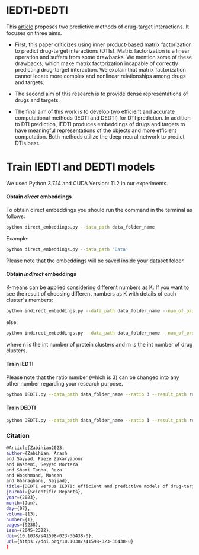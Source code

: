 # IEDTI-DEDTI

This [article](https://doi.org/10.1038/s41598-023-36438-0) proposes two predictive methods of drug-target interactions. It focuses on three aims. 
-	First, this paper criticizes using inner product-based matrix factorization to predict drug-target interactions (DTIs). Matrix factorization is a linear operation and suffers from some drawbacks. We mention some of these drawbacks, which make matrix factorization incapable of correctly predicting drug-target interaction. We explain that matrix factorization cannot locate more complex and nonlinear relationships among drugs and targets. 

-	The second aim of this research is to provide dense representations of drugs and targets. 
 
-	The final aim of this work is to develop two efficient and accurate computational methods (IEDTI and DEDTI) for DTI prediction. In addition to DTI prediction, IEDTI produces embeddings of drugs and targets to have meaningful representations of the objects and more efficient computation. Both methods utilize the deep neural network to predict DTIs best.



# Train IEDTI and DEDTI models
We used Python 3.7.14 and CUDA Version: 11.2 in our experiments.

#### Obtain *direct* embeddings
To obtain direct embeddings you should run the command in the terminal as follows:
```bash
python direct_embeddings.py --data_path data_folder_name
```

Example:
```bash
python direct_embeddings.py --data_path 'Data'
```
Please note that the embeddings will be saved inside your dataset folder.

#### Obtain *indirect* embeddings

K-means can be applied considering different numbers as K. If you want to see the result of choosing different numbers as K with details of each cluster's members:

```bash
python indirect_embeddings.py --data_path data_folder_name --num_of_protein_clusters n --num_of_drug_clusters m --find_best_k True
```
else:

```bash
python indirect_embeddings.py --data_path data_folder_name --num_of_protein_clusters n --num_of_drug_clusters m
```

where n is the int number of protein clusters and m is the int number of drug clusters.
 
 
#### Train IEDTI
Please note that the ratio number (which is 3) can be changed into any other number regarding your research purpose.
```bash
python IEDTI.py --data_path data_folder_name --ratio 3 --result_path results_folder_name
```


#### Train DEDTI

```bash
python DEDTI.py --data_path data_folder_name --ratio 3 --result_path results_folder_name
```

### Citation

```bash
@Article{Zabihian2023,
author={Zabihian, Arash
and Sayyad, Faeze Zakaryapour
and Hashemi, Seyyed Morteza
and Shami Tanha, Reza
and Hooshmand, Mohsen
and Gharaghani, Sajjad},
title={DEDTI versus IEDTI: efficient and predictive models of drug-target interactions},
journal={Scientific Reports},
year={2023},
month={Jun},
day={07},
volume={13},
number={1},
pages={9238},
issn={2045-2322},
doi={10.1038/s41598-023-36438-0},
url={https://doi.org/10.1038/s41598-023-36438-0}
}

```
